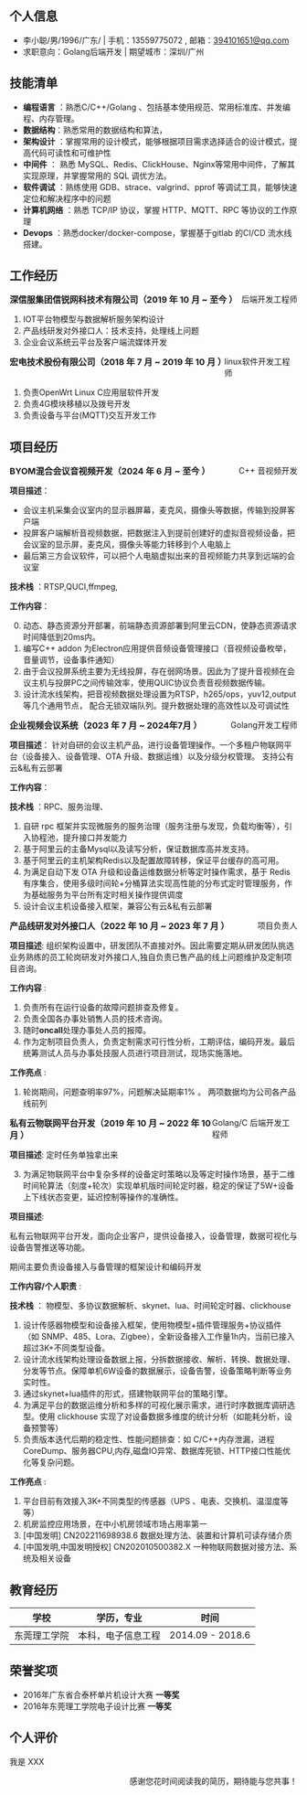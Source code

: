 ## 个人信息

- 李小聪/男/1996/广东/ | 手机：13559775072 , 邮箱：394101651@qq.com
- 求职意向：Golang后端开发 | 期望城市：深圳/广州

## 技能清单

- **编程语言** ：熟悉C/C++/Golang 、包括基本使用规范、常用标准库、并发编程、内存管理。
- **数据结构**：熟悉常用的数据结构和算法，
- **架构设计** ：掌握常用的设计模式，能够根据项目需求选择适合的设计模式，提高代码可读性和可维护性
- **中间件** ： 熟悉 MySQL、Redis、ClickHouse、Nginx等常用中间件，了解其实现原理，并掌握常用的 SQL 调优方法。
- **软件调试** ：熟练使用 GDB、strace、valgrind、pprof 等调试工具，能够快速定位和解决程序中的问题
- **计算机网络** ：熟悉 TCP/IP 协议，掌握 HTTP、MQTT、RPC 等协议的工作原理
- **Devops** ：熟悉docker/docker-compose，掌握基于gitlab 的CI/CD 流水线搭建。


## 工作经历
<div style="display: flex; justify-content: space-between;">
  <div style="font-size: 15px;"><strong>深信服集团信锐网科技术有限公司（2019 年 10 月 ~ 至今 ）</strong></div>
  <div>后端开发工程师</div>
</div>

1. IOT平台物模型与数据解析服务架构设计
2. 产品线研发对外接口人：技术支持，处理线上问题
3. 企业会议系统云平台及客户端流媒体开发

<div style="display: flex; justify-content: space-between;">
  <div style="font-size: 15px;"><strong>宏电技术股份有限公司（2018 年 7 月 ~ 2019 年 10 月 ）</strong></div>
  <div>linux软件开发工程师</div>
</div>

1. 负责OpenWrt Linux C应用层软件开发
2. 负责4G模块移植以及拨号开发
3. 负责设备与平台(MQTT)交互开发工作

## 项目经历 
<div style="display: flex; justify-content: space-between;">
  <div style="font-size: 15px;"><strong>BYOM混合会议音视频开发（2024 年 6 月 ~ 至今 ）</strong></div>
  <div>C++ 音视频开发</div>
</div>

**项目描述**：

- 会议主机采集会议室内的显示器屏幕，麦克风，摄像头等数据，传输到投屏客户端
- 投屏客户端解析音视频数据，把数据注入到提前创建好的虚拟音视频设备，把会议室的显示屏，麦克风，摄像头等能力转移到个人电脑上
- 最后第三方会议软件，可以把个人电脑虚拟出来的音视频能力共享到远端的会议室

**技术栈** ：RTSP,QUCI,ffmpeg,

**工作内容**：

0. 动态、静态资源分开部署，前端静态资源部署到阿里云CDN，使静态资源请求时间降低到20ms内。
1. 编写C++ addon 为Electron应用提供音频设备管理接口（音视频设备枚举，音量调节，设备事件通知）
2. 由于会议投屏系统主要为无线投屏，存在弱网场景。因此为了提升音视频在会议主机与投屏PC之间传输效率，使用QUIC协议负责音视频数据传输。
3. 设计流水线架构，把音视频数据处理设置为RTSP，h265/ops，yuv12,output 等几个通用节点， 配合无锁双端队列。提升数据处理的高效性以及可调试性


<div style="display: flex; justify-content: space-between;">
  <div style="font-size: 15px;"><strong>企业视频会议系统（2023 年 7 月 ~ 2024年7月 ）</strong></div>
  <div>Golang开发工程师</div>
</div>

**项目描述**：
针对自研的会议主机产品，进行设备管理操作。一个多租户物联网平台（设备接入、设备管理、OTA  升级、数据运维）以及分级分权管理。
支持公有云&私有云部署

**工作内容**：

**技术栈** ：RPC、服务治理、
1. 自研 rpc  框架并实现微服务的服务治理（服务注册与发现，负载均衡等），引入协程池，提升接口并发能力
2. 基于阿里云的主备Mysql以及读写分析，保证数据库高并发支持。
3. 基于阿里云的主机架构Redis以及配置故障转移，保证平台缓存的高可用。
2. 为满足自动下发 OTA  升级和设备运维数据分析等定时操作需求，基于 Redis  有序集合，使用多级时间轮+分桶算法实现高性能的分布式定时管理服务，作为基础服务为平台所有定时相关操作提供调度
3. 设计会议主机设备接入框架，兼容公有云&私有云部署


<div style="display: flex; justify-content: space-between;">
  <div style="font-size: 15px;"><strong>产品线研发对外接口人（2022 年 10 月 ~ 2023 年 7 月 ）</strong></div>
  <div>项目负责人</div>
</div>

**项目描述**: 组织架构设置中，研发团队不直接对外。因此需要定期从研发团队挑选业务熟练的员工轮岗研发对外接口人,独自负责已售产品的线上问题维护及定制项目咨询。

**工作内容** : 

1. 负责所有在运行设备的故障问题排查及修复。
2. 负责全国各办事处销售人员的技术咨询。
3. 随时**oncall**处理办事处人员的报障。
4. 作为定制项目负责人，负责定制需求可行性分析，工期评估，编码开发。最后统筹测试人员与办事处技服人员进行项目测试，现场实施落地。

**工作亮点** :

1. 轮岗期间，问题查明率97%，问题解决延期率1% 。 两项数据均为公司各产品线前列

<div style="display: flex; justify-content: space-between;">
  <div style="font-size: 15px;"><strong>私有云物联网平台开发（2019 年 10 月 ~ 2022 年 10 月 ）</strong></div>
  <div>Golang/C 后端开发工程师</div>
</div>

**项目描述**: 
定时任务单独拿出来

3. 为满足物联网平台中复杂多样的设备定时策略以及等定时操作场景，基于二维时间轮算法（刻度+轮次）实现单机版时间轮定时器，稳定的保证了5W+设备上下线状态变更，延迟控制等操作的准确性。

**项目描述**: 

私有云物联网平台开发，面向企业客户，提供设备接入，设备管理，数据可视化与设备告警推送等功能。

期间主要负责设备接入与备管理的框架设计和编码开发

**工作内容/个人职责** : 

**技术栈** ： 物模型、多协议数据解析、skynet、lua、时间轮定时器、clickhouse

1. 设计传感器物模型和设备接入框架，使用物模型+插件管理服务+协议插件（如 SNMP、485、Lora、Zigbee），全新设备接入工作量1h内，当前已接入超过3K+不同类型设备。
2. 设计流水线架构处理设备数据上报，分拆数据接收、解析、转换、数据处理、分发等节点。保障单机6W设备的数据展示，设备告警，设备策略判断等业务实时性。
3. 通过skynet+lua插件的形式，搭建物联网平台的策略引擎。
4. 为满足平台的数据运维分析和多样的可视化展示需求，进行时序数据库调研选型。使用 clickhouse  实现了对设备数据多维度的统计分析（如能耗分析，设备预警等）
5. 负责版本迭代后期的稳定性、性能问题排查：如 C/C++内存泄漏，进程CoreDump、服务器CPU,内存,磁盘IO异常、数据库死锁、HTTP接口性能优化等复杂问题。

**工作亮点** :
1. 平台目前有效接入3K+不同类型的传感器（UPS 、电表、交换机、温湿度等等）
2. 机房监控应用场景，在中小机房领域市场占用率第一
3. [中国发明] CN202211698938.6 数据处理方法、装置和计算机可读存储介质
4. [中国发明,中国发明授权] CN202010500382.X 一种物联网数据对接方法、系统及相关设备

## 教育经历

| 学校         | 学历，专业     | 时间              | 
| ------------ | -------------- | ----------------- |
| 东莞理工学院 | 本科，电子信息工程 | 2014.09 - 2018.6 |


## 荣誉奖项
* 2016年广东省合泰杯单片机设计大赛     **一等奖**
* 2016年东莞理工学院电子设计比赛       **一等奖**


## 个人评价

我是 XXX

<p style="text-align: right;">感谢您花时间阅读我的简历，期待能与您共事！</p>

<div style="page-break-after: always;"></div>